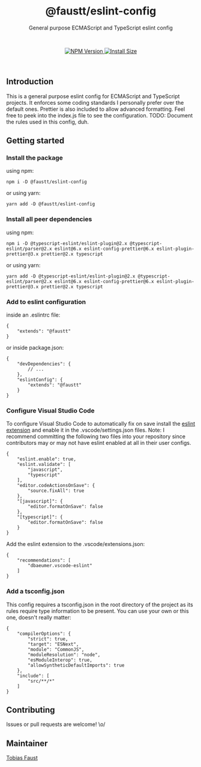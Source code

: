 <h1 align="center">@faustt/eslint-config</h1>

<p align="center">
  General purpose ECMAScript and TypeScript eslint config
</p>

<br>

<p align="center">
  <a href="https://www.npmjs.com/package/@faustt/eslint-config">
    <img alt="NPM Version" src="https://img.shields.io/npm/v/@faustt/eslint-config">
  </a>
  <a href="https://packagephobia.now.sh/result?p=@faustt/eslint-config">
    <img alt="Install Size" src="https://badgen.net/packagephobia/install/@faustt/eslint-config">
  </a>
</p>

<br>


## Introduction

This is a general purpose eslint config for ECMAScript and TypeScript projects. It enforces some coding standards I personally prefer over the default ones. Prettier is also included to allow advanced formatting. Feel free to peek into the index.js file to see the configuration. TODO: Document the rules used in this config, duh.


## Getting started

### Install the package

using npm:

```
npm i -D @faustt/eslint-config
```


or using yarn:

```
yarn add -D @faustt/eslint-config
```


### Install all peer dependencies

using npm:

```
npm i -D @typescript-eslint/eslint-plugin@2.x @typescript-eslint/parser@2.x eslint@6.x eslint-config-prettier@6.x eslint-plugin-prettier@3.x prettier@2.x typescript
```


or using yarn:

```
yarn add -D @typescript-eslint/eslint-plugin@2.x @typescript-eslint/parser@2.x eslint@6.x eslint-config-prettier@6.x eslint-plugin-prettier@3.x prettier@2.x typescript
```


### Add to eslint configuration

inside an .eslintrc file:

```
{
    "extends": "@faustt"
}
```


or inside package.json:

```
{
    "devDependencies": {
        // ...
    },
    "eslintConfig": {
        "extends": "@faustt"
    }
}
```


### Configure Visual Studio Code

To configure Visual Studio Code to automatically fix on save install the [eslint extension](https://marketplace.visualstudio.com/items?itemName=dbaeumer.vscode-eslint) and enable it in the .vscode/settings.json files. Note: I recommend committing the following two files into your repository since contributors may or may not have eslint enabled at all in their user configs.

```
{
    "eslint.enable": true,
    "eslint.validate": [
        "javascript",
        "typescript"
    ],
    "editor.codeActionsOnSave": {
        "source.fixAll": true
    },
    "[javascript]": {
        "editor.formatOnSave": false
    },
    "[typescript]": {
        "editor.formatOnSave": false
    }
}
```

Add the eslint extension to the .vscode/extensions.json:

```
{
    "recommendations": [
        "dbaeumer.vscode-eslint"
    ]
}
```


### Add a tsconfig.json

This config requires a tsconfig.json in the root directory of the project as its rules require type information to be present. You can use your own or this one, doesn't really matter:

```
{
    "compilerOptions": {
        "strict": true,
        "target": "ESNext",
        "module": "CommonJS",
        "moduleResolution": "node",
        "esModuleInterop": true,
        "allowSyntheticDefaultImports": true
    },
    "include": [
        "src/**/*"
    ]
}
```


## Contributing

Issues or pull requests are welcome! \o/


## Maintainer

[Tobias Faust](https://github.com/FaustTobias)
